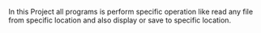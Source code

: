 In this Project all programs is perform specific operation like read any file from specific location and also display or save to specific location.